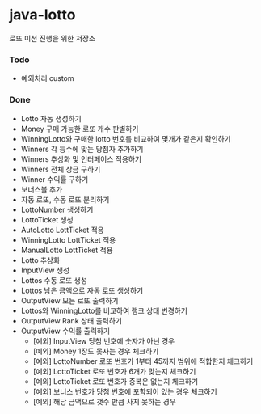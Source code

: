 # java-lotto
로또 미션 진행을 위한 저장소

### Todo
* 예외처리 custom

### Done
* Lotto 자동 생성하기
* Money 구매 가능한 로또 개수 판별하기
* WinningLotto와 구매한 lotto 번호를 비교하여 몇개가 같은지 확인하기
* Winners 각 등수에 맞는 당첨자 추가하기
* Winners 추상화 및 인터페이스 적용하기
* Winners 전체 상금 구하기
* Winner 수익률 구하기
* 보너스볼 추가
* 자동 로또, 수동 로또 분리하기
* LottoNumber 생성하기
* LottoTicket 생성
* AutoLotto LottTicket 적용
* WinningLotto LottTicket 적용
* ManualLotto LottTicket 적용
* Lotto 추상화
* InputView 생성
* Lottos 수동 로또 생성
* Lottos 남은 금액으로 자동 로또 생성하기
* OutputView 모든 로또 출력하기
* Lottos와 WinningLotto를 비교하여 랭크 상태 변경하기
* OutputView Rank 상태 출력하기
* OutputView 수익률 출력하기
    * [예외] InputView 당첨 번호에 숫자가 아닌 경우
    * [예외] Money 1장도 못사는 경우 체크하기
    * [예외] LottoNumber 로또 번호가 1부터 45까지 범위에 적합한지 체크하기
    * [예외] LottoTicket 로또 번호가 6개가 맞는지 체크하기
    * [예외] LottoTicket 로또 번호가 중복은 없는지 체크하기
    * [예외] 보너스 번호가 당첨 번호에 포함되어 있는 경우 체크하기
    * [예외] 해당 금액으로 갯수 만큼 사지 못하는 경우

